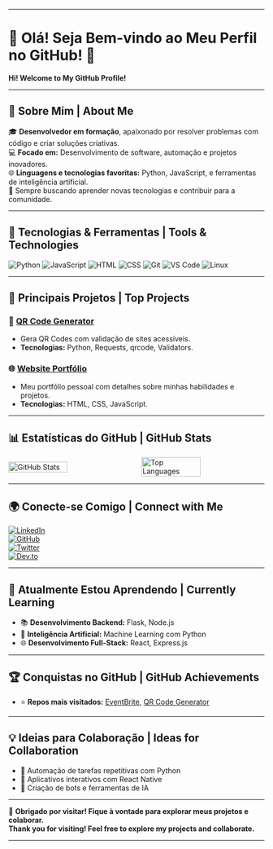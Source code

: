 
---

# 🌟 Olá! Seja Bem-vindo ao Meu Perfil no GitHub! 🌟  
**Hi! Welcome to My GitHub Profile!**

---

## 👋 Sobre Mim | About Me  
🎓 **Desenvolvedor em formação**, apaixonado por resolver problemas com código e criar soluções criativas.  
💻 **Focado em:** Desenvolvimento de software, automação e projetos inovadores.  
🌐 **Linguagens e tecnologias favoritas:** Python, JavaScript, e ferramentas de inteligência artificial.  
🚀 Sempre buscando aprender novas tecnologias e contribuir para a comunidade.

---

## 🔧 Tecnologias & Ferramentas | Tools & Technologies  

![Python](https://img.shields.io/badge/-Python-3776AB?logo=python&logoColor=white&style=for-the-badge)
![JavaScript](https://img.shields.io/badge/-JavaScript-F7DF1E?logo=javascript&logoColor=black&style=for-the-badge)
![HTML](https://img.shields.io/badge/-HTML5-E34F26?logo=html5&logoColor=white&style=for-the-badge)
![CSS](https://img.shields.io/badge/-CSS3-1572B6?logo=css3&logoColor=white&style=for-the-badge)
![Git](https://img.shields.io/badge/-Git-F05032?logo=git&logoColor=white&style=for-the-badge)
![VS Code](https://img.shields.io/badge/-VS%20Code-0078D4?logo=visual-studio-code&logoColor=white&style=for-the-badge)
![Linux](https://img.shields.io/badge/-Linux-FCC624?logo=linux&logoColor=black&style=for-the-badge)

---

## 🌟 Principais Projetos | Top Projects  

### 🚀 **[QR Code Generator](https://github.com/VitzLok/qrcode_generator)**  
- Gera QR Codes com validação de sites acessíveis.  
- **Tecnologias:** Python, Requests, qrcode, Validators.  

### 🌐 **[Website Portfólio](https://github.com/seu-usuario/portfolio-website)**  
- Meu portfólio pessoal com detalhes sobre minhas habilidades e projetos.  
- **Tecnologias:** HTML, CSS, JavaScript.  

---

## 📊 Estatísticas do GitHub | GitHub Stats  

<div style="display: flex; flex-wrap: wrap; justify-content: space-between; align-items: center;">
  <img src="https://github-readme-stats.vercel.app/api?username=seu-usuario&show_icons=true&theme=radical" alt="GitHub Stats" style="width: 48%;"/>
  <img src="https://github-readme-stats.vercel.app/api/top-langs/?username=seu-usuario&layout=compact&theme=radical" alt="Top Languages" style="width: 48%;"/>
</div>  

---

## 🌍 Conecte-se Comigo | Connect with Me  

[![LinkedIn](https://img.shields.io/badge/-LinkedIn-0A66C2?logo=linkedin&logoColor=white&style=for-the-badge)](https://www.linkedin.com/in/seu-usuario/)  
[![GitHub](https://img.shields.io/badge/-GitHub-181717?logo=github&logoColor=white&style=for-the-badge)](https://github.com/seu-usuario/)  
[![Twitter](https://img.shields.io/badge/-Twitter-1DA1F2?logo=twitter&logoColor=white&style=for-the-badge)](https://twitter.com/seu-usuario)  
[![Dev.to](https://img.shields.io/badge/-Dev.to-000000?logo=dev.to&logoColor=white&style=for-the-badge)](https://dev.to/seu-usuario)  

---

## 🌱 Atualmente Estou Aprendendo | Currently Learning  

- 📚 **Desenvolvimento Backend:** Flask, Node.js  
- 🌟 **Inteligência Artificial:** Machine Learning com Python  
- 🌐 **Desenvolvimento Full-Stack:** React, Express.js  

---

## 🏆 Conquistas no GitHub | GitHub Achievements  

- ⭐ **Repos mais visitados:** [EventBrite](https://github.com/VitzLok/EventBrite), [QR Code Generator](https://github.com/seu-usuario/qr-code-generator)  

---

## 💡 Ideias para Colaboração | Ideas for Collaboration  

- 🔄 Automação de tarefas repetitivas com Python  
- 📱 Aplicativos interativos com React Native  
- 🤖 Criação de bots e ferramentas de IA  

---

🎉 **Obrigado por visitar! Fique à vontade para explorar meus projetos e colaborar.**  
**Thank you for visiting! Feel free to explore my projects and collaborate.**

---
